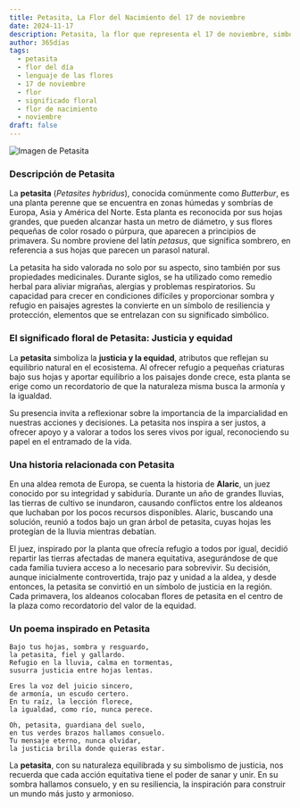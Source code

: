 ```yaml
---
title: Petasita, La Flor del Nacimiento del 17 de noviembre
date: 2024-11-17
description: Petasita, la flor que representa el 17 de noviembre, simboliza Justicia y equidad. Descubre su fascinante historia, significado en el lenguaje de las flores y una poesía que celebra su belleza.
author: 365días
tags:
  - petasita
  - flor del día
  - lenguaje de las flores
  - 17 de noviembre
  - flor
  - significado floral
  - flor de nacimiento
  - noviembre
draft: false
---
```



![Imagen de Petasita](https://cdn.pixabay.com/photo/2015/09/24/17/19/hunt-955953_640.jpg#center)


### Descripción de Petasita

La **petasita** (_Petasites hybridus_), conocida comúnmente como _Butterbur_, es una planta perenne que se encuentra en zonas húmedas y sombrías de Europa, Asia y América del Norte. Esta planta es reconocida por sus hojas grandes, que pueden alcanzar hasta un metro de diámetro, y sus flores pequeñas de color rosado o púrpura, que aparecen a principios de primavera. Su nombre proviene del latín _petasus_, que significa sombrero, en referencia a sus hojas que parecen un parasol natural.

La petasita ha sido valorada no solo por su aspecto, sino también por sus propiedades medicinales. Durante siglos, se ha utilizado como remedio herbal para aliviar migrañas, alergias y problemas respiratorios. Su capacidad para crecer en condiciones difíciles y proporcionar sombra y refugio en paisajes agrestes la convierte en un símbolo de resiliencia y protección, elementos que se entrelazan con su significado simbólico.

### El significado floral de Petasita: Justicia y equidad

La **petasita** simboliza la **justicia y la equidad**, atributos que reflejan su equilibrio natural en el ecosistema. Al ofrecer refugio a pequeñas criaturas bajo sus hojas y aportar equilibrio a los paisajes donde crece, esta planta se erige como un recordatorio de que la naturaleza misma busca la armonía y la igualdad.

Su presencia invita a reflexionar sobre la importancia de la imparcialidad en nuestras acciones y decisiones. La petasita nos inspira a ser justos, a ofrecer apoyo y a valorar a todos los seres vivos por igual, reconociendo su papel en el entramado de la vida.

### Una historia relacionada con Petasita

En una aldea remota de Europa, se cuenta la historia de **Alaric**, un juez conocido por su integridad y sabiduría. Durante un año de grandes lluvias, las tierras de cultivo se inundaron, causando conflictos entre los aldeanos que luchaban por los pocos recursos disponibles. Alaric, buscando una solución, reunió a todos bajo un gran árbol de petasita, cuyas hojas les protegían de la lluvia mientras debatían.

El juez, inspirado por la planta que ofrecía refugio a todos por igual, decidió repartir las tierras afectadas de manera equitativa, asegurándose de que cada familia tuviera acceso a lo necesario para sobrevivir. Su decisión, aunque inicialmente controvertida, trajo paz y unidad a la aldea, y desde entonces, la petasita se convirtió en un símbolo de justicia en la región. Cada primavera, los aldeanos colocaban flores de petasita en el centro de la plaza como recordatorio del valor de la equidad.

### Un poema inspirado en Petasita

```
Bajo tus hojas, sombra y resguardo,  
la petasita, fiel y gallardo.  
Refugio en la lluvia, calma en tormentas,  
susurra justicia entre hojas lentas.

Eres la voz del juicio sincero,  
de armonía, un escudo certero.  
En tu raíz, la lección florece,  
la igualdad, como río, nunca perece.

Oh, petasita, guardiana del suelo,  
en tus verdes brazos hallamos consuelo.  
Tu mensaje eterno, nunca olvidar,  
la justicia brilla donde quieras estar.
```

La **petasita**, con su naturaleza equilibrada y su simbolismo de justicia, nos recuerda que cada acción equitativa tiene el poder de sanar y unir. En su sombra hallamos consuelo, y en su resiliencia, la inspiración para construir un mundo más justo y armonioso.


